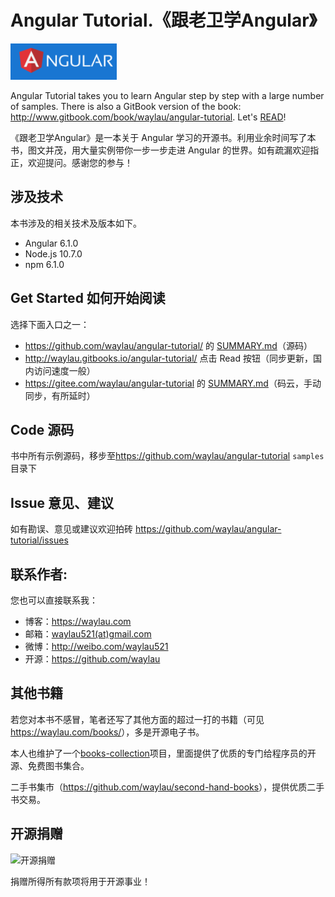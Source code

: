 # Angular Tutorial.《跟老卫学Angular》

![](images/angular-logo.png)

Angular Tutorial takes you to learn Angular step by step with a large number of samples. There is also a GitBook version of the book: <http://www.gitbook.com/book/waylau/angular-tutorial>.
Let's [READ](SUMMARY.md)!

《跟老卫学Angular》是一本关于 Angular 学习的开源书。利用业余时间写了本书，图文并茂，用大量实例带你一步一步走进 Angular 的世界。如有疏漏欢迎指正，欢迎提问。感谢您的参与！



## 涉及技术

本书涉及的相关技术及版本如下。

* Angular 6.1.0
* Node.js 10.7.0
* npm 6.1.0
 
## Get Started 如何开始阅读

选择下面入口之一：

* <https://github.com/waylau/angular-tutorial/> 的 [SUMMARY.md](SUMMARY.md)（源码）
* <http://waylau.gitbooks.io/angular-tutorial/> 点击 Read 按钮（同步更新，国内访问速度一般）
* <https://gitee.com/waylau/angular-tutorial> 的 [SUMMARY.md](SUMMARY.md)（码云，手动同步，有所延时）

## Code 源码

书中所有示例源码，移步至<https://github.com/waylau/angular-tutorial>  `samples` 目录下

## Issue 意见、建议

如有勘误、意见或建议欢迎拍砖 <https://github.com/waylau/angular-tutorial/issues>

## 联系作者:

您也可以直接联系我：

* 博客：https://waylau.com
* 邮箱：[waylau521(at)gmail.com](mailto:waylau521@gmail.com)
* 微博：http://weibo.com/waylau521
* 开源：https://github.com/waylau


## 其他书籍

若您对本书不感冒，笔者还写了其他方面的超过一打的书籍（可见<https://waylau.com/books/>），多是开源电子书。

本人也维护了一个[books-collection](https://github.com/waylau/books-collection)项目，里面提供了优质的专门给程序员的开源、免费图书集合。

二手书集市（<https://github.com/waylau/second-hand-books>），提供优质二手书交易。

## 开源捐赠


![开源捐赠](https://waylau.com/images/showmethemoney-sm.jpg)

捐赠所得所有款项将用于开源事业！